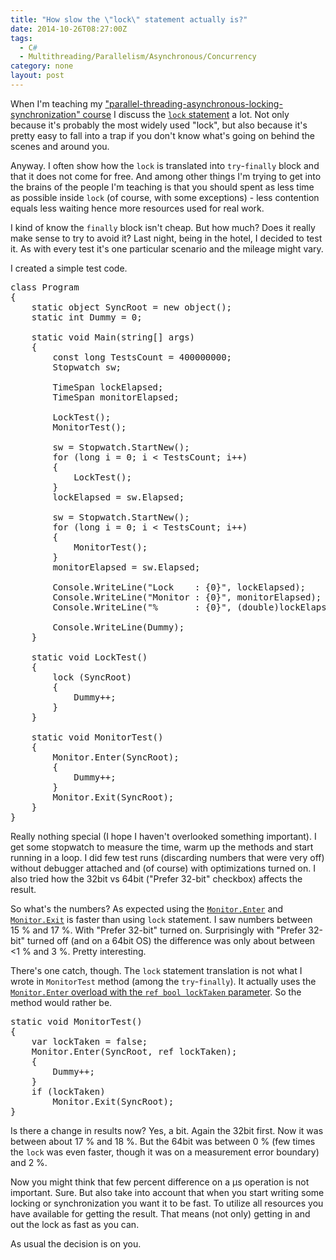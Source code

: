 ```yaml
---
title: "How slow the \"lock\" statement actually is?"
date: 2014-10-26T08:27:00Z
tags:
  - C#                
  - Multithreading/Parallelism/Asynchronous/Concurrency
category: none
layout: post
---
```

When I'm teaching my ["parallel-threading-asynchronous-locking-synchronization" course][1] I discuss the [`lock` statement][2] a lot. Not only because it's probably the most widely used "lock", but also because it's pretty easy to fall into a trap if you don't know what's going on behind the scenes and around you.

Anyway. I often show how the `lock` is translated into `try`-`finally` block and that it does not come for free. And among other things I'm trying to get into the brains of the people I'm teaching is that you should spent as less time as possible inside `lock` (of course, with some exceptions) - less contention equals less waiting hence more resources used for real work.

<!-- excerpt -->

I kind of know the `finally` block isn't cheap. But how much? Does it really make sense to try to avoid it? Last night, being in the hotel, I decided to test it. As with every test it's one particular scenario and the mileage might vary.

I created a simple test code.

<pre class="brush:csharp">
class Program
{
	static object SyncRoot = new object();
	static int Dummy = 0;

	static void Main(string[] args)
	{
		const long TestsCount = 400000000;
		Stopwatch sw;

		TimeSpan lockElapsed;
		TimeSpan monitorElapsed;

		LockTest();
		MonitorTest();

		sw = Stopwatch.StartNew();
		for (long i = 0; i &lt; TestsCount; i++)
		{
			LockTest();
		}
		lockElapsed = sw.Elapsed;

		sw = Stopwatch.StartNew();
		for (long i = 0; i &lt; TestsCount; i++)
		{
			MonitorTest();
		}
		monitorElapsed = sw.Elapsed;

		Console.WriteLine("Lock    : {0}", lockElapsed);
		Console.WriteLine("Monitor : {0}", monitorElapsed);
		Console.WriteLine("%       : {0}", (double)lockElapsed.Ticks / (double)monitorElapsed.Ticks);

		Console.WriteLine(Dummy);
	}

	static void LockTest()
	{
		lock (SyncRoot)
		{
			Dummy++;
		}
	}

	static void MonitorTest()
	{
		Monitor.Enter(SyncRoot);
		{
			Dummy++;
		}
		Monitor.Exit(SyncRoot);
	}
}
</pre>

Really nothing special (I hope I haven't overlooked something important). I get some stopwatch to measure the time, warm up the methods and start running in a loop. I did few test runs (discarding numbers that were very off) without debugger attached and (of course) with optimizations turned on. I also tried how the 32bit vs 64bit ("Prefer 32-bit" checkbox) affects the result.

So what's the numbers? As expected using the [`Monitor.Enter`][3] and [`Monitor.Exit`][4] is faster than using `lock` statement. I saw numbers between 15&nbsp;% and 17&nbsp;%. With "Prefer 32-bit" turned on. Surprisingly with "Prefer 32-bit" turned off (and on a 64bit OS) the difference was only about between &lt;1&nbsp;% and 3&nbsp;%. Pretty interesting.

There's one catch, though. The `lock` statement translation is not what I wrote in `MonitorTest` method (among the `try`-`finally`). It actually uses the [`Monitor.Enter` overload with the `ref bool lockTaken` parameter][5]. So the method would rather be.

<pre class="brush:csharp">
static void MonitorTest()
{
	var lockTaken = false;
	Monitor.Enter(SyncRoot, ref lockTaken);
	{
		Dummy++;
	}
	if (lockTaken)
		Monitor.Exit(SyncRoot);
}
</pre>

Is there a change in results now? Yes, a bit. Again the 32bit first. Now it was between about 17&nbsp;% and 18&nbsp;%. But the 64bit was between 0&nbsp;% (few times the `lock` was even faster, though it was on a measurement error boundary) and 2&nbsp;%.

Now you might think that few percent difference on a μs operation is not important. Sure. But also take into account that when you start writing some locking or synchronization you want it to be fast. To utilize all resources you have available for getting the result. That means (not only) getting in and out the lock as fast as you can. 

As usual the decision is on you.

[1]: http://www.x2develop.com
[2]: http://msdn.microsoft.com/en-us/library/c5kehkcz.aspx
[3]: http://msdn.microsoft.com/en-us/library/system.threading.monitor.enter(v=vs.110).aspx
[4]: http://msdn.microsoft.com/en-us/library/system.threading.monitor.exit(v=vs.110).aspx
[5]: http://msdn.microsoft.com/en-us/library/dd289498(v=vs.110).aspx